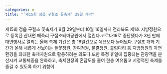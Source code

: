 ```yaml
---
categories: e
title: "‘제15회 정읍 구절초 꽃축제’ 29일 개막"
---
```

제15회 정읍 구절초 꽃축제가 9월 29일부터 10월 16일까지 전라북도 제1호 지방정원으로 등록된 산내면 매죽리 구절초테마공원에서 열린다.코로나19로 중단됐다가 3년 만에 대면행사로 열리는 올해 축제 기간은 총 18일간으로 예년보다 늘어났다.구절초 개화 기간과 올해 새롭게 선보이는 들꽃정원, 참여정원, 물결정원, 출렁다리 등 지방정원의 자연환경을 최대한 축제자원으로 활용하려는 의도다.또한 특정 휴일에 집중되는 관광객을 분산시켜 교통체증을 완화하고, 축제현장의 혼잡도를 줄여 한층 여유롭고 서정적인 축제를 즐길 수 있도록 하기 위함이
